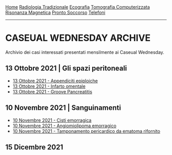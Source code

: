
<head>
  <link rel="shortcut icon" type="image/x-icon" href="https://sl-rad.github.io/SL-Rad-Vademecum/favicon/favicon.ico" />
  <link rel="apple-touch-icon" sizes="180x180" href="https://sl-rad.github.io/SL-Rad-Vademecum/favicon/apple-touch-icon.png">
  <link rel="icon" type="image/png" sizes="32x32" href="https://sl-rad.github.io/SL-Rad-Vademecum/favicon/favicon-32x32.png">
  <link rel="icon" type="image/png" sizes="16x16" href="https://sl-rad.github.io/SL-Rad-Vademecum/favicon/favicon-16x16.png">
  <link rel="manifest" href="https://sl-rad.github.io/SL-Rad-Vademecum/favicon/site.webmanifest">
  <title>SL Rad Vademecum</title> 
</head>

<div class="topnav">
  <a href="https://sl-rad.github.io/SL-Rad-Vademecum">Home</a>
  <a href="https://sl-rad.github.io/SL-Rad-Vademecum/radiologia_tradizionale.html">Radiologia Tradizionale</a>
  <a href="https://sl-rad.github.io/SL-Rad-Vademecum/ecografia.html">Ecografia</a>
  <a href="https://sl-rad.github.io/SL-Rad-Vademecum/tomografia_computerizzata.html">Tomografia Computerizzata</a>
  <a href="https://sl-rad.github.io/SL-Rad-Vademecum/risonanza_magnetica.html">Risonanza Magnetica</a>
  <a href="https://sl-rad.github.io/SL-Rad-Vademecum/pronto_soccorso.html">Pronto Soccorso</a>
  <a href="https://sl-rad.github.io/SL-Rad-Vademecum/contatti.html">Telefoni</a>
</div>

- - -

# **CASEUAL WEDNESDAY ARCHIVE**
Archivio dei casi interessati presentati mensilmente ai Caseual Wednesday.

## 13 Ottobre 2021 | Gli spazi peritoneali

- [13 Ottobre 2021 - Appendiciti epiploiche](caseual_wednesdays/2021-10-13/appendicite_epiploica.html)
- [13 Ottobre 2021 - Infarto omentale]()
- [13 Ottobre 2021 - Groove Pancreatitis](caseual_wednesdays/2021-10-13/groove_pancreatitis.html)


## 10 Novembre 2021 | Sanguinamenti

- [10 Novembre 2021 - Cisti emorragica](caseual_wednesdays/2021-11-10/cisti_emorragica.html)
- [10 Novembre 2021 - Angiomiolipoma emorragico](caseual_wednesdays/2021-11-10/angiomiolipoma_emorragico.html)
- [10 Novembre 2021 - Tamponamento pericardico da ematoma rifornito](caseual_wednesdays/2021-11-10/tamponamento_pericardico.html)

## 15 Dicembre 2021
